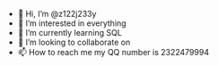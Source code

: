 - 👋 Hi, I’m @z122j233y
- 👀 I’m interested in everything
- 🌱 I’m currently learning SQL
- 💞️ I’m looking to collaborate on 
- 📫 How to reach me my QQ number is 2322479994

<!---
z122j233y/z122j233y is a ✨ special ✨ repository because its `README.md` (this file) appears on your GitHub profile.
You can click the Preview link to take a look at your changes.
--->
